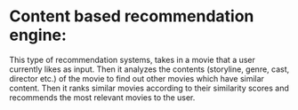 # Content based recommendation engine:

This type of recommendation systems, takes in a movie that a user currently likes as input. 
Then it analyzes the contents (storyline, genre, cast, director etc.) of the movie to find out other movies which have similar content. 
Then it ranks similar movies according to their similarity scores and recommends the most relevant movies to the user.

